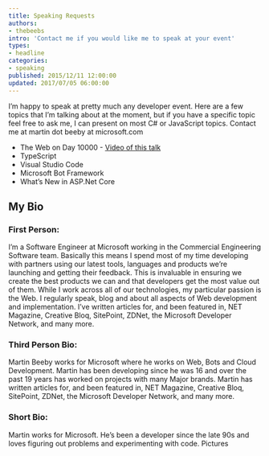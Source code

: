 ```yaml
---
title: Speaking Requests
authors:
- thebeebs
intro: 'Contact me if you would like me to speak at your event'
types:
- headline
categories:
- speaking
published: 2015/12/11 12:00:00
updated: 2017/07/05 06:00:00
---
```


I’m happy to speak at pretty much any developer event. Here are a few topics that I’m talking about at the moment, 
but if you have a specific topic feel free to ask me, 
I can present on most C# or JavaScript topics. Contact me at martin dot beeby at microsoft.com

* The Web on Day 10000 - [Video of this talk](https://www.youtube.com/watch?v=hgcrKRgFpn4)
* TypeScript
* Visual Studio Code
* Microsoft Bot Framework
* What’s New in ASP.Net Core

## My Bio

### First Person:
I’m a Software Engineer at Microsoft working in the Commercial Engineering Software team. Basically this means I spend most of my time developing with partners using our latest tools, languages and products we’re launching and getting their feedback. This is invaluable in ensuring we create the best products we can and that developers get the most value out of them.
While I work across all of our technologies, my particular passion is the Web. I regularly speak, blog and about all aspects of Web development and implementation.
I’ve written articles for, and been featured in, NET Magazine, Creative Bloq, SitePoint, ZDNet, the Microsoft Developer Network, and many more.

### Third Person Bio:
Martin Beeby works for Microsoft where he works on Web, Bots and Cloud Development. Martin has been developing since he was 16 and over the past 19 years has worked on projects with many Major brands.
Martin has written articles for, and been featured in, NET Magazine, Creative Bloq, SitePoint, ZDNet, the Microsoft Developer Network, and many more.

### Short Bio:
Martin works for Microsoft. He’s been a developer since the late 90s and loves figuring out problems and experimenting with code.
Pictures
